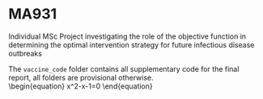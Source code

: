 # MA931

Individual MSc Project investigating the role of the objective function in determining the optimal intervention strategy for future infectious disease outbreaks

The $\texttt{vaccine\_code}$ folder contains all supplementary code for the final report, all folders are provisional otherwise.  
\begin{equation}
  x^2-x-1=0
\end{equation}
